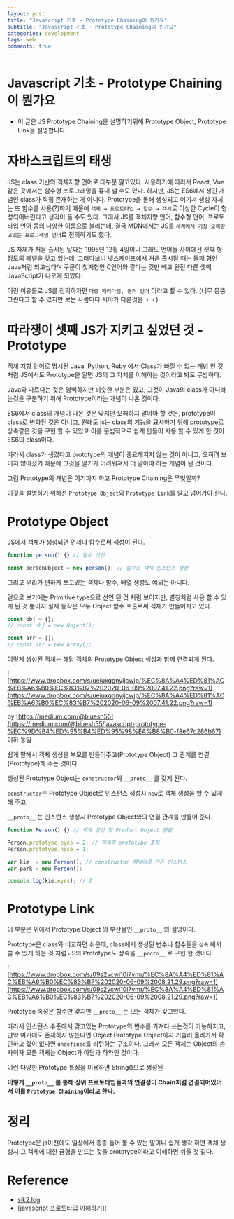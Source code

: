```yaml
---
layout: post
title: "Javascript 기초 - Prototype Chaining이 뭔가요"
subtitle: "Javascript 기초 - Prototype Chaining이 뭔가요"
categories: development
tags: web
comments: true
---
```


# Javascript 기초 - Prototype Chaining이 뭔가요

- 이 글은 JS Prototype Chaining을 설명하기위해 Prototype Object, Prototype Link을 설명합니다.

# 자바스크립트의 태생

JS는 class 기반의 객체지향 언어로 대부분 알고있다. 사용하기에 따라서 React, Vue 같은 곳에서는 함수형 프로그래밍을 흉내 낼 수도 있다. 하지만, JS는 ES6에서 생긴 개념인 class가 직접 존재하는 게 아니다. Prototype을 통해 생성되고 여기서 생성 자체는 또 함수를 사용(?)하기 때문에 `객체 → 프로토타입 → 함수 → 객체`로 이상한 Cycle이 형성되어버린다고 생각이 들 수도 있다. 그래서 JS를 객체지향 언어, 함수형 언어, 프로토 타입 언어 등의 다양한 이름으로 불리는데, 결국 MDN에서는 JS를 `세계에서 가장 오해받고있는 프로그래밍 언어`로 정의하기도 했다.

JS 자체가 처음 출시된 날짜는 1995년 12월 4일이니 그래도 언어들 사이에선 셋째 형 정도의 레벨을 갖고 있는데, 그러다보니 넷스케이프에서 처음 출시될 때는 둘째 형인 Java처럼 되고싶다며 구문이 첫째형인 C언어와 같다는 것만 빼고 완전 다른 셋째 JavaScript가 나오게 되었다.

이런 이유들로 JS를 정의하자면 `다중 패러다임, 동적 언어` 이라고 할 수 있다. (너무 뭉뚱그린다고 할 수 있지만 보는 사람마다 시야가 다른것을 ㅜㅜ)

# 따라쟁이 셋째 JS가 지키고 싶었던 것 - Prototype

객체 지향 언어로 명시된 Java, Python, Ruby 에서 Class가 빠질 수 없는 개념 인 것처럼 JS에서도 Prototype을 알면 JS의 그 자체를 이해하는 것이라고 봐도 무방하다.

Java와 다르다는 것은 명백하지만 비슷한 부분은 있고, 그것이 Java의 class가 아니라는것을 구분하기 위해 Prototype이라는 개념이 나온 것이다.

ES6에서 class의 개념이 나온 것은 맞지만 오해하지 말야아 할 것은, prototype이 class로 변화된 것은 아니고, 원래도 js는 class의 기능을 묘사하기 위해 prototype로 상속같은 것을 구현 할 수 있었고 이를 문법적으로 쉽게 만들어 사용 할 수 있게 한 것이 ES6의 class이다.

따라서 class가 생겼다고 prototype의 개념이 중요해지지 않는 것이 아니고, 오히려 보이지 않아졌기 때문에 그것을 알기가 어려워져서 더 알아야 하는 개념이 된 것이다.

그럼 Prototype의 개념은 여기까지 하고 Prototype Chaining은 무엇일까?

이것을 설명하기 위해선 `Prototype Object`와 `Prototype Link`를 알고 넘어가야 한다.

# Prototype Object

JS에서 객체가 생성되면 언제나 함수로써 생성이 된다.

```jsx
function person() {} // 함수 선언

const personObject = new person(); // 함수로 객체 인스턴스 생성
```

그리고 우리가 편하게 쓰고있는 객체나 함수, 배열 생성도 예외는 아니다.

겉으로 보기에는 Primitive type으로 선언 된 것 처럼 보이지만, 별칭처럼 사용 할 수 있게 된 것 뿐이지 실제 동작은 모두 Object 함수 호출로써 객체가 만들어지고 있다.

```jsx
const obj = {};
// const obj = new Object();

const arr = [];
// const arr = new Array();
```

이렇게 생성된 객체는 해당 객체의 Prototype Object 생성과 함께 연결되게 된다.

![https://www.dropbox.com/s/ueiuxqgnyijcwjp/%EC%8A%A4%ED%81%AC%EB%A6%B0%EC%83%B7%202020-06-09%2007.41.22.png?raw=1](https://www.dropbox.com/s/ueiuxqgnyijcwjp/%EC%8A%A4%ED%81%AC%EB%A6%B0%EC%83%B7%202020-06-09%2007.41.22.png?raw=1)

by [https://medium.com/@bluesh55](https://medium.com/@bluesh55/javascript-prototype-%EC%9D%B4%ED%95%B4%ED%95%98%EA%B8%B0-f8e67c286b67) 이하 동일

쉽게 말해서 객체 생성을 부모를 만들어주고(Prototype Object) 그 관계를 연결(Prototype)해 주는 것이다.

생성된 Prototype Object는 `constructor`와 `__proto__` 를 갖게 된다.

`constructor`는 Prototype Object로 인스턴스 생성시 `new`로 객체 생성을 할 수 있게 해 주고,

`__proto__` 는 인스턴스 생성시 Prototype Object와의 연결 관계를 만들어 준다.

```jsx
function Person() {} // 객체 생성 및 Product Object 연결

Person.prototype.eyes = 2; // 객체의 prototype 조작
Person.prototype.nose = 1;

var kim  = new Person(); // constructor 예약어로 만든 인스턴스
var park = new Person():

console.log(kim.eyes); // 2
```

# Prototype Link

이 부분은 위에서 Prototype Object 의 부산물인 `__proto__` 의 설명이다.

Prototype은 class와 비교하면 쉬운데, class에서 생성된 변수나 함수들을 `상속` 해서 쓸 수 있게 하는 것 처럼 JS의 Prototype도 상속을 `__proto__` 로 구현 한 것이다.

![https://www.dropbox.com/s/09s2vcwi10i7vmr/%EC%8A%A4%ED%81%AC%EB%A6%B0%EC%83%B7%202020-06-09%2008.21.29.png?raw=1](https://www.dropbox.com/s/09s2vcwi10i7vmr/%EC%8A%A4%ED%81%AC%EB%A6%B0%EC%83%B7%202020-06-09%2008.21.29.png?raw=1)

Prototype 속성은 함수만 갖지만 `__proto__` 는 모든 객체가 갖고있다.

따라서 인스턴스 수준에서 갖고있는 Prototype의 변수를 가져다 쓰는것이 가능해지고, 만약 여기에도 존재하지 않는다면 Object Prototype Object까지 거슬러 올라가서 확인하고 값이 없다면 `undefined`를 리턴하는 구조이다. 그래서 모든 객체는 Object의 손자이자 모든 객체는 Object가 아담과 하와인 것이다.

이런 다양한 Prototype 특징을 이용하면 String()으로 생성된

**이렇게 `__proto__` 를 통해 상위 프로토타입들과의 연결성이 Chain처럼 연결되어있어서 이를 `Prototype Chaining`이라고 한다.**

# 정리

Prototype은 js이전에도 일상에서 종종 들어 볼 수 있는 말이니 쉽게 생각 하면 객체 생성시 그 객체에 대한 금형을 만드는 것을 prototype이라고 이해하면 쉬울 것 같다.

# Reference

- [sik2.log](https://velog.io/@sik2/JS-CoreJavaScript-%ED%94%84%EB%A1%9C%ED%86%A0%ED%83%80%EC%9E%85-%EC%B2%B4%EC%9D%B4%EB%8B%9DPrototype-Link-Prototype-Object)
- [javascript 프로토타입 이해하기](
